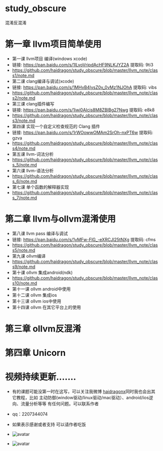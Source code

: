 # study_obscure
混淆反混淆
# 第一章 llvm项目简单使用
* 第一课  llvm项目 编译(windows xcode)
* 链接: https://pan.baidu.com/s/1ILvoVripdAcHF9NLKJYZ2A 提取码: 9ti3  
* https://github.com/haidragon/study_obscure/blob/master/llvm_note/class1/note.md
* 第二课  clang编译与调试(xcode)
* 链接: https://pan.baidu.com/s/1MHvB4IysZ0v_0vMz1NJOhA 提取码: vibs  
* https://github.com/haidragon/study_obscure/blob/master/llvm_note/class2/note.md
* 第三课  clang插件编写
* 链接: https://pan.baidu.com/s/1iwi0AIcis8M8ZBIBg27Nwg 提取码: e8k8 
* https://github.com/haidragon/study_obscure/blob/master/llvm_note/class3/note.md
* 第四课  实现一个自定义检查规范的 Clang 插件
* 链接: https://pan.baidu.com/s/1rWOowwOMAm2SrOh-nxPT6w 提取码: gzva
* https://github.com/haidragon/study_obscure/blob/master/llvm_note/class4/note.md
* 第五课  llvm-词法分析 
* https://github.com/haidragon/study_obscure/blob/master/llvm_note/class_5/note.md
* 第六课  llvm-语法分析
* https://github.com/haidragon/study_obscure/blob/master/llvm_note/class_6/note.md
* 第七课  单个函数的解释器实现
* https://github.com/haidragon/study_obscure/blob/master/llvm_note/class_7/note.md
# 第二章 llvm与ollvm混淆使用
* 第八课  llvm pass 编译与调试
* 链接: https://pan.baidu.com/s/1yMFw-FlG_-eXRCJl25tNXg 提取码: cfms 
* https://github.com/haidragon/study_obscure/blob/master/llvm_note/class5/note.md
* 第九课  ollvm编译
* https://github.com/haidragon/study_obscure/blob/master/llvm_note/class9/note.md
* 第十课  ollvm 集成android(ndk)
* https://github.com/haidragon/study_obscure/blob/master/llvm_note/class10/note.md
* 第十一课  ollvm android中使用
* 第十二课  ollvm 集成ios
* 第十三课 ollvm ios中使用
* 第十四课 ollvm 在其它平台上的使用
# 第三章 ollvm反混淆
# 第四章 Unicorn
# 视频持续更新.......  
* 有的课题可能没第一时在这写，可以关注我微博 [haidragonx](https://weibo.com/haidragon)同时我也会出其它教程，比如 主动防御(window驱动/linux驱动/mac驱动）、android/ios逆向、流量分析等等 有任何问题。可以联系作者
* qq：2207344074
* 如果表示感谢或者支持 可以请作者吃饭
* ![avatar](https://github.com/haidragon/study_frida/blob/master/image/791577372414_.pic.jpg)


* ![avatar](https://github.com/haidragon/study_frida/blob/master/image/761577371002_.pic.jpg)
